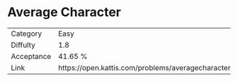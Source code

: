 # Average Character

<table>
    <tr>
        <td>Category</td>
        <td>Easy</td>
    </tr>
    <tr>
        <td>Diffulty</td>
        <td>1.8</td>
    </tr>
    <tr>
        <td>Acceptance</td>
        <td>41.65 %</td>
    </tr>
    <tr>
        <td>Link</td>
        <td>https://open.kattis.com/problems/averagecharacter</td>
    </tr>
</table>